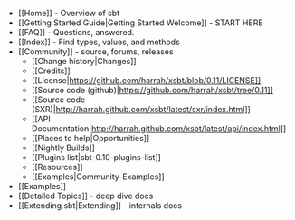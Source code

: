 * [[Home]] - Overview of sbt
* [[Getting Started Guide|Getting Started Welcome]] - START HERE
* [[FAQ]] - Questions, answered.
* [[Index]] - Find types, values, and methods
* [[Community]] - source, forums, releases
    * [[Change history|Changes]]
    * [[Credits]]
    * [[License|https://github.com/harrah/xsbt/blob/0.11/LICENSE]]
    * [[Source code (github)|https://github.com/harrah/xsbt/tree/0.11]]
    * [[Source code (SXR)|http://harrah.github.com/xsbt/latest/sxr/index.html]]
    * [[API Documentation|http://harrah.github.com/xsbt/latest/api/index.html]]
    * [[Places to help|Opportunities]]
    * [[Nightly Builds]]
    * [[Plugins list|sbt-0.10-plugins-list]]
    * [[Resources]]
    * [[Examples|Community-Examples]]
* [[Examples]]
* [[Detailed Topics]] - deep dive docs
* [[Extending sbt|Extending]] - internals docs
